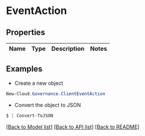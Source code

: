 # EventAction
## Properties

Name | Type | Description | Notes
------------ | ------------- | ------------- | -------------

## Examples

- Create a new object
```powershell
New-Cloud.Governance.ClientEventAction 
```

- Convert the object to JSON
```powershell
$ | Convert-ToJSON
```


[[Back to Model list]](../README.md#documentation-for-models) [[Back to API list]](../README.md#documentation-for-api-endpoints) [[Back to README]](../README.md)

